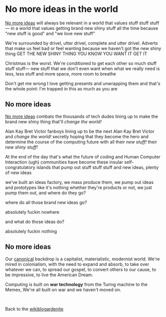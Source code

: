 # No more ideas in the world 

[No more ideas](https://www.todepond.com/wikiblogarden/my-wikiblogarden/no-more-ideas) will always be relevant in a world that values stuff stuff stuff— in a world that values getting brand new shiny stuff all the time because "new stuff is good" and "we love new stuff"

We're surrounded by drivel, utter drivel, complete and utter drivel. Adverts that make us feel bad or feel wanting because we haven't got the new shiny thing GET THE NEW SHINY THING YOU KNOW YOU WANT IT GET IT

Christmas is the worst. We're conditioned to get each other so much stuff stuff stuff— new stuff that we don't even want when what we really need is less, less stuff and more space, more room to breathe

Don't get me wrong I love getting presents and unwrapping them and that's the whole point: I'm trapped in this as much as you are

## No more ideas

[No more ideas](https://www.todepond.com/wikiblogarden/my-wikiblogarden/no-more-ideas) combats the thousands of tech dudes lining up to make the brand new shiny thing that'll *change the world!*

Alan Kay Bret Victor fanboys lining up to be the next Alan Kay Bret Victor and *change the world!* secretly hoping that they become the hero and determine the course of the computing future with all their *new stuff!* their *new shiny stuff!*

At the end of the day that's what the future of coding and Human Computer Interaction (ugh) communities have become these insular self-congratulatory islands that pump out stuff stuff stuff and new ideas, plenty of new ideas

we've built an ideas factory, we mass produce them, we pump out ideas and prototypes like it's nothing whether they're products or not, we just pump them out, and where do they go? 

where do all those brand new ideas go? 

absolutely fuckin nowhere

and what do those ideas do? 

absolutely fuckin nothing

## No more ideas

Our [canonical](https://www.todepond.com/wikiblogarden/london/canon/chaos/no-escape/) backdrop is a capitalist, materialistic, modernist world. We're mired in colonialism, with the need to expand and absorb, to take over whatever we can, to spread our gospel, to convert others to our cause, to be impressive, to live the American Dream.

Computing is built on **war technology** from the Turing machine to the Memex, We're all built on war and we haven't moved on.

<br>

Back to the [wikiblogardenite](/wikiblogardenite)
